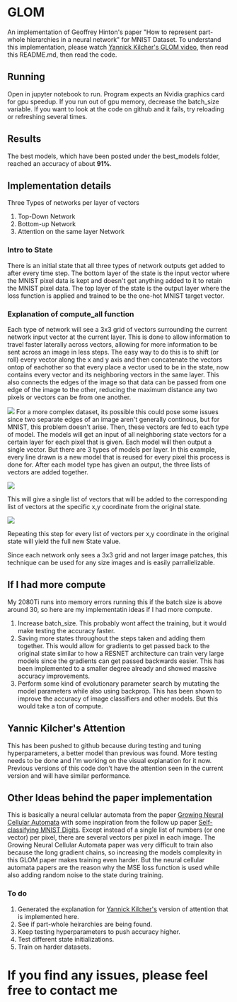# GLOM
An implementation of Geoffrey Hinton's paper "How to represent part-whole hierarchies in a neural network" for MNIST Dataset.
To understand this implementation, please watch [Yannick Kilcher's GLOM video](https://www.youtube.com/watch?v=cllFzkvrYmE&ab_channel=YannicKilcher), then read this README.md, then read the code. 

## Running
Open in jupyter notebook to run.
Program expects an Nvidia graphics card for gpu speedup.
If you run out of gpu memory, decrease the batch_size variable.
If you want to look at the code on github and it fails, try reloading or refreshing several times. 

## Results
The best models, which have been posted under the best_models folder, reached an accuracy of about **91%**.

## Implementation details
Three Types of networks per layer of vectors

1) Top-Down Network
2) Bottom-up Network
3) Attention on the same layer Network

### Intro to State
There is an initial state that all three types of network outputs get added to after every time step. 
The bottom layer of the state is the input vector where the MNIST pixel data is kept and doesn't get anything added to it to retain the MNIST pixel data.
The top layer of the state is the output layer where the loss function is applied and trained to be the one-hot MNIST target vector. 

### Explanation of compute_all function

Each type of network will see a 3x3 grid of vectors surrounding the current network input vector at the current layer. 
This is done to allow information to travel faster laterally across vectors, allowing for more information to be sent across an image in less steps. 
The easy way to do this is to shift (or roll) every vector along the x and y axis and then concatenate the vectors ontop of eachother so that every place a vector used to be in the state, now contains every vector and its neighboring vectors in the same layer. This also connects the edges of the image so that data can be passed from one edge of the image to the other, reducing the maximum distance any two pixels or vectors can be from one another. 

![](https://github.com/RedRyan111/GLOM/blob/main/Imgs/compute_all_function_concatenation.png)
For a more complex dataset, its possible this could pose some issues since two separate edges of an image aren't generally continous, but for MNIST, this problem doesn't arise. 
Then, these vectors are fed to each type of model. The models will get an input of all neighboring state vectors for a certain layer for each pixel that is given. Each model will then output a single vector. But there are 3 types of models per layer. In this example, every line drawn is a new model that is reused for every pixel this process is done for. After each model type has given an output, the three lists of vectors are added together. 

![](https://github.com/RedRyan111/GLOM/blob/main/Imgs/compute_all_function_concatenate_to_delta.png)

This will give a single list of vectors that will be added to the corresponding list of vectors at the specific x,y coordinate from the original state.

![](https://github.com/RedRyan111/GLOM/blob/main/Imgs/compute_all_function_add_delta_to_state.png)

Repeating this step for every list of vectors per x,y coordinate in the original state will yield the full new State value. 

Since each network only sees a 3x3 grid and not larger image patches, this technique can be used for any size images and is easily parrallelizable. 

## If I had more compute
My 2080Ti runs into memory errors running this if the batch size is above around 30, so here are my implementatin ideas if I had more compute. 
1) Increase batch_size. This probably wont affect the training, but it would make testing the accuracy faster.
2) Saving more states throughout the steps taken and adding them together. This would allow for gradients to get passed back to the original state similar to how a RESNET architecture can train very large models since the gradients can get passed backwards easier. This has been implemented to a smaller degree already and showed massive accuracy improvements.
3) Perform some kind of evolutionary parameter search by mutating the model parameters while also using backprop. This has been shown to improve the accuracy of image classifiers and other models. But this would take a ton of compute. 

## Yannic Kilcher's Attention
This has been pushed to github because during testing and tuning hyperparameters, a better model than previous was found. More testing needs to be done and I'm working on the visual explanation for it now. Previous versions of this code don't have the attention seen in the current version and will have similar performance. 

## Other Ideas behind the paper implementation
This is basically a neural cellular automata from the paper [Growing Neural Cellular Automata](https://distill.pub/2020/growing-ca/) with some inspiration from the follow up paper [Self-classifying MNIST Digits](https://distill.pub/2020/selforg/mnist/). Except instead of a single list of numbers (or one vector) per pixel, there are several vectors per pixel in each image. The Growing Neural Cellular Automata paper was very difficult to train also because the long gradient chains, so increasing the models complexity in this GLOM paper makes training even harder. But the neural cellular automata papers are the reason why the MSE loss function is used while also adding random noise to the state during training. 


### To do
1) Generated the explanation for [Yannick Kilcher's](https://www.youtube.com/channel/UCZHmQk67mSJgfCCTn7xBfew) version of attention that is implemented here. 
2) See if part-whole heirarchies are being found.
3) Keep testing hyperparameters to push accuracy higher.
4) Test different state initializations.
5) Train on harder datasets.
# If you find any issues, please feel free to contact me
